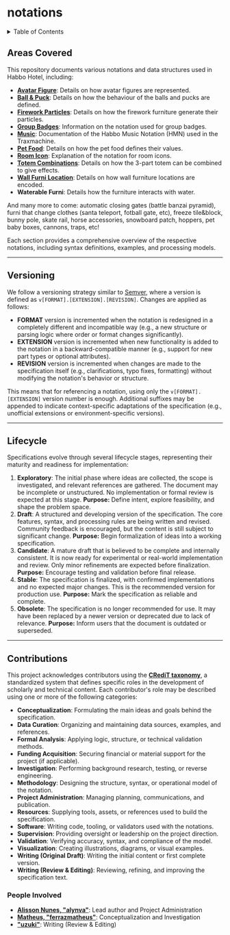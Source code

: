 # notations

<details><summary>Table of Contents</summary>
<div class="js-toc"></div>
</details>

## Areas Covered

This repository documents various notations and data structures used in Habbo Hotel, including:

- **[Avatar Figure](./avatar-figure/README.md)**: Details on how avatar figures are represented.
- **[Ball & Puck](./ball-puck/README.md)**: Details on how the behaviour of the balls and pucks are defined.
- **[Firework Particles](./firework-particles/README.md)**: Details on how the firework furniture generate their particles.
- **[Group Badges](./group-badge/README.md)**: Information on the notation used for group badges.
- **[Music](./music/README.md)**: Documentation of the Habbo Music Notation (HMN) used in the Traxmachine.
- **[Pet Food](./pet-food/README.md)**: Details on how the pet food defines their values.
- **[Room Icon](./room-icon/README.md)**: Explanation of the notation for room icons.
- **[Totem Combinations](./totem-combinations/README.md)**: Details on how the 3-part totem can be combined to give effects.
- **[Wall Furni Location](./wall-furni-position/README.md)**: Details on how wall furniture locations are encoded.
- **Waterable Furni**: Details how the furniture interacts with water.

And many more to come: automatic closing gates (battle banzai pyramid), furni that change clothes (santa teleport, fotball gate, etc), freeze tile&block, bunny pole, skate rail, horse accessories, snowboard patch, hoppers, pet baby boxes, cannons, traps, etc!

Each section provides a comprehensive overview of the respective notations, including syntax definitions, examples, and processing models.

---

## Versioning

We follow a versioning strategy similar to [Semver](https://semver.org/), where a version is defined as `v[FORMAT].[EXTENSION].[REVISION]`. Changes are applied as follows:

- **FORMAT** version is incremented when the notation is redesigned in a completely different and incompatible way (e.g., a new structure or parsing logic where order or format changes significantly).
- **EXTENSION** version is incremented when new functionality is added to the notation in a backward-compatible manner (e.g., support for new part types or optional attributes).
- **REVISION** version is incremented when changes are made to the specification itself (e.g., clarifications, typo fixes, formatting) without modifying the notation's behavior or structure.

This means that for referencing a notation, using only the `v[FORMAT].[EXTENSION]` version number is enough. Additional suffixes may be appended to indicate context-specific adaptations of the specification (e.g., unofficial extensions or environment-specific versions).

---

## Lifecycle

Specifications evolve through several lifecycle stages, representing their maturity and readiness for implementation:

1. **Exploratory**: The initial phase where ideas are collected, the scope is investigated, and relevant references are gathered. The document may be incomplete or unstructured. No implementation or formal review is expected at this stage. **Purpose:** Define intent, explore feasibility, and shape the problem space.
2. **Draft**: A structured and developing version of the specification. The core features, syntax, and processing rules are being written and revised. Community feedback is encouraged, but the content is still subject to significant change. **Purpose:** Begin formalization of ideas into a working specification.
3. **Candidate**: A mature draft that is believed to be complete and internally consistent. It is now ready for experimental or real-world implementation and review. Only minor refinements are expected before finalization. **Purpose:** Encourage testing and validation before final release.
4. **Stable**: The specification is finalized, with confirmed implementations and no expected major changes. This is the recommended version for production use. **Purpose:** Mark the specification as reliable and complete.
5. **Obsolete**: The specification is no longer recommended for use. It may have been replaced by a newer version or deprecated due to lack of relevance. **Purpose:** Inform users that the document is outdated or superseded.

---

## Contributions

This project acknowledges contributors using the **[CRediT taxonomy](https://credit.niso.org/)**, a standardized system that defines specific roles in the development of scholarly and technical content. Each contributor's role may be described using one or more of the following categories:

- **Conceptualization**: Formulating the main ideas and goals behind the specification.
- **Data Curation**: Organizing and maintaining data sources, examples, and references.
- **Formal Analysis**: Applying logic, structure, or technical validation methods.
- **Funding Acquisition**: Securing financial or material support for the project (if applicable).
- **Investigation**: Performing background research, testing, or reverse engineering.
- **Methodology**: Designing the structure, syntax, or operational model of the notation.
- **Project Administration**: Managing planning, communications, and publication.
- **Resources**: Supplying tools, assets, or references used to build the specification.
- **Software**: Writing code, tooling, or validators used with the notations.
- **Supervision**: Providing oversight or leadership on the project direction.
- **Validation**: Verifying accuracy, syntax, and compliance of the model.
- **Visualization**: Creating illustrations, diagrams, or visual examples.
- **Writing (Original Draft)**: Writing the initial content or first complete version.
- **Writing (Review & Editing)**: Reviewing, refining, and improving the specification text.

### People Involved

- **[Alisson Nunes, "alynva"](https://alynva.com)**: Lead author and Project Administration
- **[Matheus, "ferrazmatheus"](https://x.com/ImFerraz_)**: Conceptualization and Investigation
- **["uzuki"](https://x.com/uzukies)**: Writing (Review & Editing)
